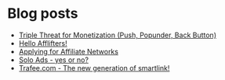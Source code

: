 # Blog posts
<!-- BLOG-POST-LIST:START -->
- [Triple Threat for Monetization &lpar;Push, Popunder, Back Button&rpar;](https://afflift.com/f/threads/triple-threat-for-monetization-push-popunder-back-button.10063/)
- [Hello Afflifters!](https://afflift.com/f/threads/hello-afflifters.10017/)
- [Applying for Affiliate Networks](https://afflift.com/f/threads/applying-for-affiliate-networks.6890/)
- [Solo Ads - yes or no?](https://afflift.com/f/threads/solo-ads-yes-or-no.10056/)
- [Trafee.com - The new generation of smartlink!](https://afflift.com/f/threads/trafee-com-the-new-generation-of-smartlink.6265/)
<!-- BLOG-POST-LIST:END -->
